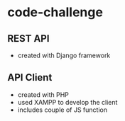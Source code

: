 # code-challenge

## REST API 
* created with Django framework

## API Client 
* created with PHP 
* used XAMPP to develop the client
* includes couple of JS function 
